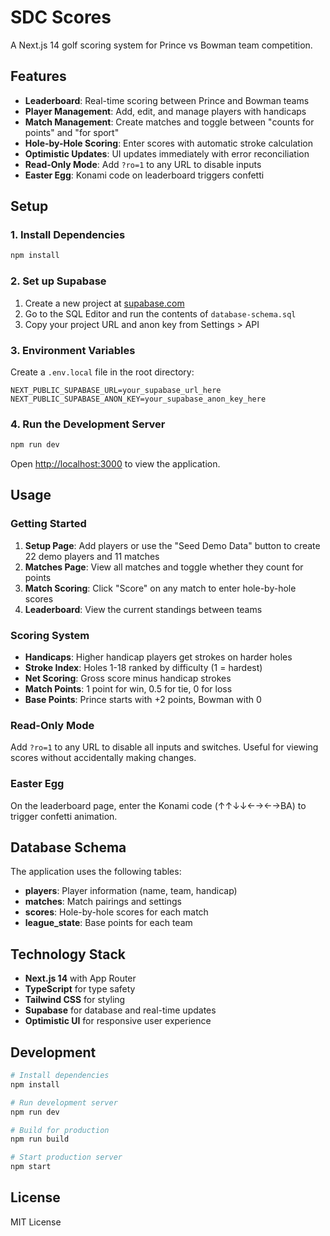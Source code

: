 # SDC Scores

A Next.js 14 golf scoring system for Prince vs Bowman team competition.

## Features

- **Leaderboard**: Real-time scoring between Prince and Bowman teams
- **Player Management**: Add, edit, and manage players with handicaps
- **Match Management**: Create matches and toggle between "counts for points" and "for sport"
- **Hole-by-Hole Scoring**: Enter scores with automatic stroke calculation
- **Optimistic Updates**: UI updates immediately with error reconciliation
- **Read-Only Mode**: Add `?ro=1` to any URL to disable inputs
- **Easter Egg**: Konami code on leaderboard triggers confetti

## Setup

### 1. Install Dependencies

```bash
npm install
```

### 2. Set up Supabase

1. Create a new project at [supabase.com](https://supabase.com)
2. Go to the SQL Editor and run the contents of `database-schema.sql`
3. Copy your project URL and anon key from Settings > API

### 3. Environment Variables

Create a `.env.local` file in the root directory:

```env
NEXT_PUBLIC_SUPABASE_URL=your_supabase_url_here
NEXT_PUBLIC_SUPABASE_ANON_KEY=your_supabase_anon_key_here
```

### 4. Run the Development Server

```bash
npm run dev
```

Open [http://localhost:3000](http://localhost:3000) to view the application.

## Usage

### Getting Started

1. **Setup Page**: Add players or use the "Seed Demo Data" button to create 22 demo players and 11 matches
2. **Matches Page**: View all matches and toggle whether they count for points
3. **Match Scoring**: Click "Score" on any match to enter hole-by-hole scores
4. **Leaderboard**: View the current standings between teams

### Scoring System

- **Handicaps**: Higher handicap players get strokes on harder holes
- **Stroke Index**: Holes 1-18 ranked by difficulty (1 = hardest)
- **Net Scoring**: Gross score minus handicap strokes
- **Match Points**: 1 point for win, 0.5 for tie, 0 for loss
- **Base Points**: Prince starts with +2 points, Bowman with 0

### Read-Only Mode

Add `?ro=1` to any URL to disable all inputs and switches. Useful for viewing scores without accidentally making changes.

### Easter Egg

On the leaderboard page, enter the Konami code (↑↑↓↓←→←→BA) to trigger confetti animation.

## Database Schema

The application uses the following tables:

- **players**: Player information (name, team, handicap)
- **matches**: Match pairings and settings
- **scores**: Hole-by-hole scores for each match
- **league_state**: Base points for each team

## Technology Stack

- **Next.js 14** with App Router
- **TypeScript** for type safety
- **Tailwind CSS** for styling
- **Supabase** for database and real-time updates
- **Optimistic UI** for responsive user experience

## Development

```bash
# Install dependencies
npm install

# Run development server
npm run dev

# Build for production
npm run build

# Start production server
npm start
```

## License

MIT License
